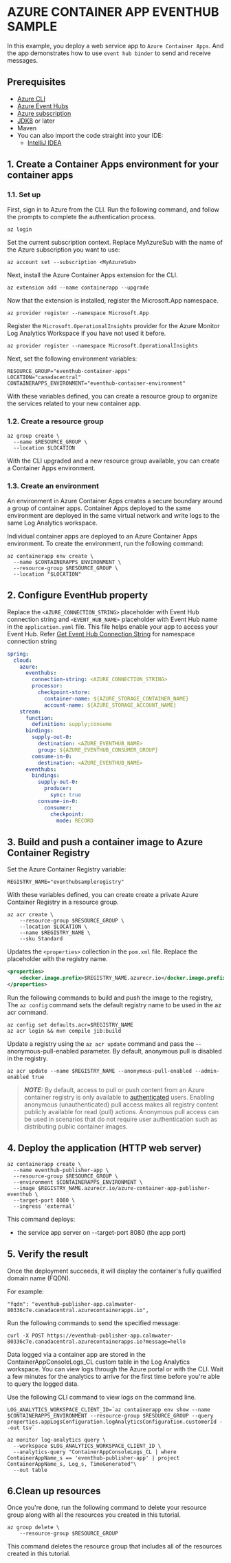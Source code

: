# AZURE CONTAINER APP EVENTHUB SAMPLE

In this example, you deploy a web service app to `Azure Container Apps`.
And the app demonstrates how to use `event hub binder` to send and receive messages.

## Prerequisites
- [Azure CLI](https://docs.microsoft.com/en-us/cli/azure/install-azure-cli)
- [Azure Event Hubs](https://docs.microsoft.com/en-us/azure/event-hubs/event-hubs-quickstart-cli)
- [Azure subscription](https://azure.microsoft.com/free/)
- [JDK8](https://www.oracle.com/java/technologies/downloads/) or later
- Maven
- You can also import the code straight into your IDE:
    - [IntelliJ IDEA](https://www.jetbrains.com/idea/download)

## 1. Create a Container Apps environment for your container apps

### 1.1. Set up
First, sign in to Azure from the CLI. Run the following command, and follow the prompts to complete the authentication process.
```shell
az login
```
Set the current subscription context. Replace MyAzureSub with the name of the Azure subscription you want to use:
```shell
az account set --subscription <MyAzureSub>
```
Next, install the Azure Container Apps extension for the CLI.
```shell
az extension add --name containerapp --upgrade
```
Now that the extension is installed, register the Microsoft.App namespace.
```shell
az provider register --namespace Microsoft.App
```
Register the `Microsoft.OperationalInsights` provider for the Azure Monitor Log Analytics Workspace if you have not used it before.
```shell
az provider register --namespace Microsoft.OperationalInsights
```
Next, set the following environment variables:
```shell
RESOURCE_GROUP="eventhub-container-apps"
LOCATION="canadacentral"
CONTAINERAPPS_ENVIRONMENT="eventhub-container-environment"
```
With these variables defined, you can create a resource group to organize the services related to your new container app.

### 1.2. Create a resource group
```shell
az group create \
  --name $RESOURCE_GROUP \
  --location $LOCATION
```

With the CLI upgraded and a new resource group available, you can create a Container Apps environment.

### 1.3. Create an environment

An environment in Azure Container Apps creates a secure boundary around a group of container apps. Container Apps deployed to the same environment are deployed in the same virtual network and write logs to the same Log Analytics workspace.

Individual container apps are deployed to an Azure Container Apps environment. To create the environment, run the following command:

```shell
az containerapp env create \
  --name $CONTAINERAPPS_ENVIRONMENT \
  --resource-group $RESOURCE_GROUP \
  --location "$LOCATION"
```


## 2. Configure EventHub property
Replace the `<AZURE_CONNECTION_STRING>` placeholder with Event Hub connection string and `<EVENT_HUB_NAME>` placeholder with Event Hub name in the `application.yaml` file.
This file helps enable your app to access your Event Hub.
Refer [Get Event Hub Connection String](https://docs.microsoft.com/en-us/azure/event-hubs/event-hubs-get-connection-string#azure-cli) for namespace connection string
```yaml
spring:
  cloud:
    azure:
      eventhubs:
        connection-string: <AZURE_CONNECTION_STRING>
        processor:
          checkpoint-store:
            container-name: ${AZURE_STORAGE_CONTAINER_NAME}
            account-name: ${AZURE_STORAGE_ACCOUNT_NAME}
    stream:
      function:
        definition: supply;consume
      bindings:
        supply-out-0:
          destination: <AZURE_EVENTHUB_NAME>
          group: ${AZURE_EVENTHUB_CONSUMER_GROUP}
        comsume-in-0:
          destination: <AZURE_EVENTHUB_NAME>
      eventhubs:
        bindings:
          supply-out-0:
            producer:
              sync: true
          consume-in-0:
            consumer:
              checkpoint:
                mode: RECORD

```

## 3. Build and push a container image to Azure Container Registry

Set the Azure Container Registry variable:
```shell
REGISTRY_NAME="eventhubsampleregistry"
```

With these variables defined, you can create create a private Azure Container Registry in a resource group.
```shell
az acr create \
    --resource-group $RESOURCE_GROUP \
    --location $LOCATION \
    --name $REGISTRY_NAME \
    --sku Standard
```

Updates the `<properties>` collection in the `pom.xml` file. Replace the placeholder with the registry name.
```xml
<properties>
    <docker.image.prefix>$REGISTRY_NAME.azurecr.io</docker.image.prefix>
</properties>
```

Run the following commands to build and push the image to the registry, The `az config` command sets the default registry name to be used in the az acr command.
```shell
az config set defaults.acr=$REGISTRY_NAME
az acr login && mvn compile jib:build
```

Update a registry using the `az acr update` command and pass the --anonymous-pull-enabled parameter. By default, anonymous pull is disabled in the registry.
```shell
az acr update --name $REGISTRY_NAME --anonymous-pull-enabled --admin-enabled true
```

> ***NOTE:***
> By default, access to pull or push content from an Azure container registry is only available to [authenticated](https://docs.microsoft.com/en-us/azure/container-registry/container-registry-authentication?tabs=azure-cli) users. Enabling anonymous (unauthenticated) pull access makes all registry content publicly available for read (pull) actions. Anonymous pull access can be used in scenarios that do not require user authentication such as distributing public container images.

## 4. Deploy the application (HTTP web server)

```shell
az containerapp create \
  --name eventhub-publisher-app \
  --resource-group $RESOURCE_GROUP \
  --environment $CONTAINERAPPS_ENVIRONMENT \
  --image $REGISTRY_NAME.azurecr.io/azure-container-app-publisher-eventhub \
  --target-port 8080 \
  --ingress 'external'
```

This command deploys:
- the service app server on --target-port 8080 (the app port)

## 5. Verify the result
Once the deployment succeeds, it will display the container's fully qualified domain name (FQDN).

For example:
```shell
"fqdn": "eventhub-publisher-app.calmwater-80336c7e.canadacentral.azurecontainerapps.io",
```

Run the following commands to send the specified message:

```shell
curl -X POST https://eventhub-publisher-app.calmwater-80336c7e.canadacentral.azurecontainerapps.io?message=hello
```

Data logged via a container app are stored in the ContainerAppConsoleLogs_CL custom table in the Log Analytics workspace. You can view logs through the Azure portal or with the CLI. Wait a few minutes for the analytics to arrive for the first time before you're able to query the logged data.

Use the following CLI command to view logs on the command line.

```shell
LOG_ANALYTICS_WORKSPACE_CLIENT_ID=`az containerapp env show --name $CONTAINERAPPS_ENVIRONMENT --resource-group $RESOURCE_GROUP --query properties.appLogsConfiguration.logAnalyticsConfiguration.customerId --out tsv`

az monitor log-analytics query \
  --workspace $LOG_ANALYTICS_WORKSPACE_CLIENT_ID \
  --analytics-query "ContainerAppConsoleLogs_CL | where ContainerAppName_s == 'eventhub-publisher-app' | project ContainerAppName_s, Log_s, TimeGenerated"\
  --out table
```

## 6.Clean up resources
Once you're done, run the following command to delete your resource group along with all the resources you created in this tutorial.

```shell
az group delete \
    --resource-group $RESOURCE_GROUP
```

This command deletes the resource group that includes all of the resources created in this tutorial.
